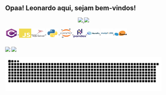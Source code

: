## Opaa! Leonardo aqui, sejam bem-vindos!

<div align="center">
  <a href="https://github.com/LeonardoBranbila">
  <img height="145em" src="https://github-readme-stats.vercel.app/api?username=LeonardoBranbila&show_icons=true&theme=tokyonight&include_all_commits=true&count_private=true"/>
  <img height="145em" src="https://github-readme-stats.vercel.app/api/top-langs/?username=LeonardoBranbila&layout=compact&langs_count=7&theme=tokyonight"/>
</div>
<div style="display: inline_block"><br>
  <img align="center" alt="Leo-Csharp" height="30" width="40" src="https://raw.githubusercontent.com/devicons/devicon/master/icons/csharp/csharp-original.svg">
  <img align="center" alt="Leo-Js" height="30" width="40" src="https://raw.githubusercontent.com/devicons/devicon/master/icons/javascript/javascript-plain.svg">
  <img align="center" alt="Leo-sql" height="30" width="40" src="https://raw.githubusercontent.com/devicons/devicon/master/icons/microsoftsqlserver/microsoftsqlserver-original-wordmark.svg">
  <img align="center" alt="Leo-python" height="30" width="40" src="https://raw.githubusercontent.com/devicons/devicon/master/icons/python/python-original.svg">
  <img align="center" alt="Leo-Jupyter" height="30" width="40" src="https://raw.githubusercontent.com/devicons/devicon/master/icons/jupyter/jupyter-original-wordmark.svg">
  <img align="center" alt="Leo-Pandas" height="30" width="40" src="https://raw.githubusercontent.com/devicons/devicon/master/icons/pandas/pandas-original-wordmark.svg">
  <img align="center" alt="Leo-numpy" height="30" width="40" src="https://raw.githubusercontent.com/devicons/devicon/master/icons/numpy/numpy-original-wordmark.svg">
  <img align="center" alt="Leo-matplot" height="30" width="40" src="https://raw.githubusercontent.com/devicons/devicon/master/icons/matplotlib/matplotlib-original-wordmark.svg">
  <img align="center" alt="Leo-scikit" height="30" width="40" src="https://raw.githubusercontent.com/devicons/devicon/master/icons/scikitlearn/scikitlearn-original.svg">
</div>
  
  ##
  
<div> 
  
  <a href = "mailto:branbila.leo@gmail.com"><img src="https://img.shields.io/badge/-Gmail-%23333?style=for-the-badge&logo=gmail&logoColor=white" target="_blank"></a>
  <a href="https://www.linkedin.com/in/leobranbila/" target="_blank"><img src="https://img.shields.io/badge/-LinkedIn-%230077B5?style=for-the-badge&logo=linkedin&logoColor=white" target="_blank"></a>
  
  
  ![Snake animation](https://github.com/LeonardoBranbila/LeonardoBranbila/blob/output/github-contribution-grid-snake.svg)
</div>


